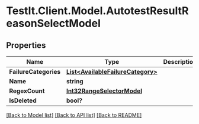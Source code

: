 # TestIt.Client.Model.AutotestResultReasonSelectModel

## Properties

Name | Type | Description | Notes
------------ | ------------- | ------------- | -------------
**FailureCategories** | [**List&lt;AvailableFailureCategory&gt;**](AvailableFailureCategory.md) |  | [optional] 
**Name** | **string** |  | [optional] 
**RegexCount** | [**Int32RangeSelectorModel**](Int32RangeSelectorModel.md) |  | [optional] 
**IsDeleted** | **bool?** |  | [optional] 

[[Back to Model list]](../README.md#documentation-for-models) [[Back to API list]](../README.md#documentation-for-api-endpoints) [[Back to README]](../README.md)

